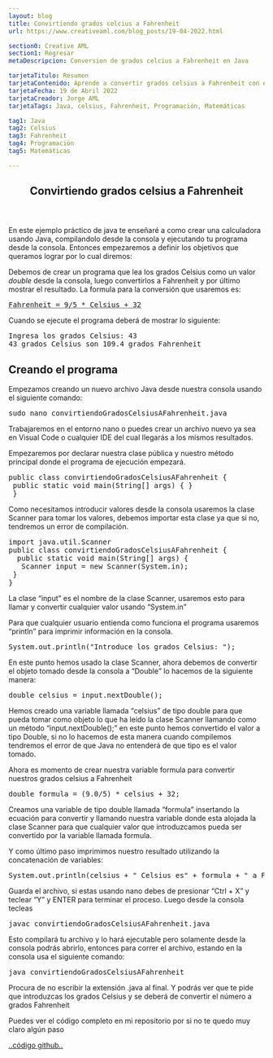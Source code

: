 ```yaml
---
layout: blog
title: Convirtiendo grados celcius a Fahrenheit
url: https://www.creativeaml.com/blog_posts/19-04-2022.html

section0: Creative AML
section1: Regresar
metaDescripcion: Conversion de grados celcius a Fahrenheit en Java

tarjetaTitulo: Resumen
tarjetaContenido: Aprende a convertir grados celsius a Fahrenheit con este sencillo programa usando el lenguaje de programación Java.
tarjetaFecha: 19 de Abril 2022
tarjetaCreador: Jorge AML
tarjetaTags: Java, celsius, Fahrenheit, Programación, Matemáticas 

tag1: Java
tag2: Celsius
tag3: Fahrenheit
tag4: Programación
tag5: Matemáticas

---
```

<article>
<header><h1>Convirtiendo grados celsius a Fahrenheit</h1></header>
<section class="introduccion">
<p>En este ejemplo práctico de java te enseñaré a como crear una calculadora usando Java, compilandolo desde la consola y ejecutando tu programa desde la consola. Entonces empezaremos a definir los objetivos que queramos lograr por lo cual diremos:</p>
<p>Debemos de crear un programa que lea los grados Celsius como un valor <i>double</i> desde la consola, luego convertirlos a Fahrenheit y por último mostrar el resultado. La formula para la conversión que usaremos es:</p>
<pre><abbr title="Formula para convertir">Fahrenheit = 9/5 * Celsius + 32</abbr></pre>
<p>Cuando se ejecute el programa deberá de mostrar lo siguiente:</p>
<pre>Ingresa los grados Celsius: 43 <br>43 grados Celsius son 109.4 grados Fahrenheit</pre>
<h2>Creando el programa</h2>
<p>Empezamos creando un nuevo archivo Java desde nuestra consola usando el siguiente comando:</p>
<pre>sudo nano convirtiendoGradosCelsiusAFahrenheit.java</pre>
<p>Trabajaremos en el entorno nano o puedes crear un archivo nuevo ya sea en Visual Code o cualquier IDE del cual llegarás a los mismos resultados.</p>
<p>Empezaremos por declarar nuestra clase pública y nuestro método principal donde el programa de ejecución empezará.</p>
<pre>public class convirtiendoGradosCelsiusAFahrenheit { <br> public static void main(String[] args) { } <br> }</pre>
<p>Como necesitamos introducir valores desde la consola usaremos la clase Scanner para tomar los valores, debemos importar esta clase ya que si no, tendremos un error de compilación.</p>
<pre>import java.util.Scanner <br>public class convirtiendoGradosCelsiusAFahrenheit { <br>  public static void main(String[] args) { <br>   Scanner input = new Scanner(System.in); <br> } <br>}
</pre>
<p>La clase <q>input</q> es el nombre de la clase Scanner, usaremos esto para llamar y convertir cualquier valor usando <q>System.in</q>
<p>Para que cualquier usuario entienda como funciona el programa usaremos <q>println</q> para  imprimir información en la consola.</p> 
<pre>System.out.println("Introduce los grados Celsius: ");</pre>
<p>En este punto hemos usado la clase Scanner, ahora debemos de convertir el objeto tomado desde la consola a <q>Double</q> lo hacemos de la siguiente manera:</p>
<pre>double celsius = input.nextDouble();</pre>
<p>Hemos creado una variable llamada <q>celsius</q> de tipo double para que pueda tomar como objeto lo que ha leído la clase Scanner llamando como un método <q>input.nextDouble();</q> en este punto hemos convertido el valor a tipo Double, si no lo hacemos de esta manera cuando compilemos tendremos el error de que Java no entenderá de que tipo es el valor tomado.</p>
<p>Ahora es momento de crear nuestra variable formula para convertir nuestros grados celsius a Fahrenheit</p>
<pre>double formula = (9.0/5) * celsius + 32;</pre>
<p>Creamos una variable de tipo double llamada <q>formula</q> insertando la ecuación para convertir y llamando nuestra variable donde esta alojada la clase Scanner para que cualquier valor que introduzcamos pueda ser convertido por la variable llamada formula.</p>
<p>Y como último paso imprimimos nuestro resultado utilizando la concatenación de variables: </p>
<pre>System.out.println(celsius + " Celsius es" + formula + " a Fahrenheit");</pre>
<p>Guarda el archivo, si estas usando nano debes de presionar <q>Ctrl + X</q> y teclear <q>Y</q> y ENTER para terminar el proceso. Luego desde la consola tecleas </p>
<pre>javac convirtiendoGradosCelsiusAFahrenheit.java</pre>
<p>Esto compilará tu archivo y lo hará ejecutable pero solamente desde la consola podrás abrirlo, entonces para correr el archivo, estando en la consola usa el siguiente comando:</p>
<pre>java convirtiendoGradosCelsiusAFahrenheit</pre>
<p>Procura de no escribir la extensión .java al final. Y podrás ver que te pide que introduzcas los grados Celsius y se deberá de convertir el número a grados Fahrenheit</p>
<p>Puedes ver el código completo en mi repositorio por si no te quedo muy claro algún paso </p>
<a href="https://github.com/jorgeAML/XLVExercisEscript/blob/master/Chapter2-Elementary-Programming/ConvertCelsiusToFahrenheit.java">..código github..</a>
</section>
</article>